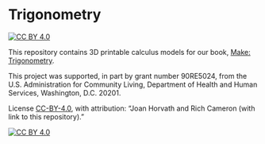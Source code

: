 # Trigonometry
[![CC BY 4.0][cc-by-shield]][cc-by]

This repository contains 3D printable calculus models for our book, [Make: Trigonometry](https://www.amazon.com/dp/1680457985/).

This project was supported, in part by grant number 90RE5024, from the U.S. Administration for Community Living, Department of Health and Human Services, Washington, D.C. 20201.

License [CC-BY-4.0][cc-by], with attribution: “Joan Horvath and Rich Cameron (with link to this repository).”

[![CC BY 4.0][cc-by-image]][cc-by]

[cc-by]: http://creativecommons.org/licenses/by/4.0/
[cc-by-image]: https://i.creativecommons.org/l/by/4.0/88x31.png
[cc-by-shield]: https://img.shields.io/badge/License-CC%20BY%204.0-lightgrey.svg
